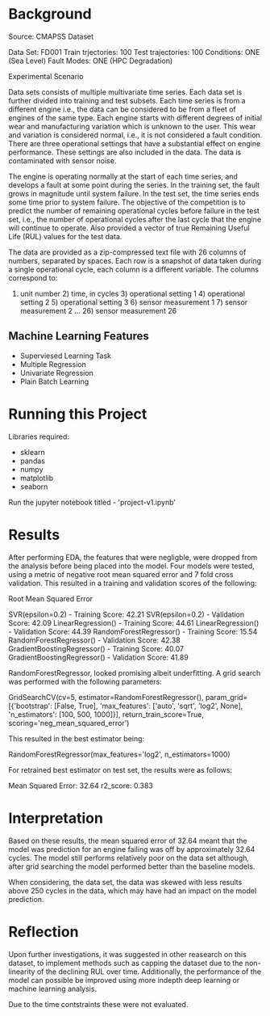 
# Background
  
Source: CMAPSS Dataset

Data Set: FD001 Train trjectories: 100 Test trajectories: 100 Conditions: ONE (Sea Level) Fault Modes: ONE (HPC Degradation)

Experimental Scenario

Data sets consists of multiple multivariate time series. Each data set is further divided into training and test subsets. Each time series is from a different engine i.e., the data can be considered to be from a fleet of engines of the same type. Each engine starts with different degrees of initial wear and manufacturing variation which is unknown to the user. This wear and variation is considered normal, i.e., it is not considered a fault condition. There are three operational settings that have a substantial effect on engine performance. These settings are also included in the data. The data is contaminated with sensor noise.

The engine is operating normally at the start of each time series, and develops a fault at some point during the series. In the training set, the fault grows in magnitude until system failure. In the test set, the time series ends some time prior to system failure. The objective of the competition is to predict the number of remaining operational cycles before failure in the test set, i.e., the number of operational cycles after the last cycle that the engine will continue to operate. Also provided a vector of true Remaining Useful Life (RUL) values for the test data.

The data are provided as a zip-compressed text file with 26 columns of numbers, separated by spaces. Each row is a snapshot of data taken during a single operational cycle, each column is a different variable. The columns correspond to:

1) unit number 2) time, in cycles 3) operational setting 1 4) operational setting 2 5) operational setting 3 6) sensor measurement 1 7) sensor measurement 2 ... 26) sensor measurement 26


## Machine Learning Features

 - Superviesed Learning Task
 - Multiple Regression
 - Univariate Regression
 - Plain Batch Learning
 
 
# Running this Project 

Libraries required:
 - sklearn
 - pandas
 - numpy
 - matplotlib
 - seaborn
 
Run the jupyter notebook titled - 'project-v1.ipynb'
 
 
# Results

After performing EDA, the features that were negligble, were dropped from the analysis before being placed into the model. Four models were tested, using a metric of negative root mean squared error and 7 fold cross validation. This resulted in a training and validation scores of the following: 

Root Mean Squared Error

SVR(epsilon=0.2)  - Training Score: 42.21
SVR(epsilon=0.2)  - Validation Score: 42.09
LinearRegression()  - Training Score: 44.61
LinearRegression()  - Validation Score: 44.39
RandomForestRegressor()  - Training Score: 15.54
RandomForestRegressor()  - Validation Score: 42.38
GradientBoostingRegressor()  - Training Score: 40.07
GradientBoostingRegressor()  - Validation Score: 41.89

RandomForestRegressor, looked promising albeit underfitting. A grid search was performed with the following parameters:

GridSearchCV(cv=5, estimator=RandomForestRegressor(),
             param_grid=[{'bootstrap': [False, True],
                          'max_features': ['auto', 'sqrt', 'log2', None],
                          'n_estimators': [100, 500, 1000]}],
             return_train_score=True, scoring='neg_mean_squared_error')
             
This resulted in the best estimator being:

RandomForestRegressor(max_features='log2', n_estimators=1000)


For retrained best estimator on test set, the results were as follows:

Mean Squared Error:  32.64
r2_score:  0.383

# Interpretation

Based on these results, the mean squared error of 32.64 meant that the model was prediction for an engine failing was off by approximately 32.64 cycles. The model still performs relatively poor on the data set although, after grid searching the model performed better than the baseline models. 

When considering, the data set, the data was skewed with less results above 250 cycles in the data, which may have had an impact on the model prediction. 

# Reflection

Upon further investigations, it was suggested in other reasearch on this dataset, to implement methods such as capping the dataset due to the non-linearity of the declining RUL over time. Additionally, the performance of the model can possible be improved using more indepth deep learning or machine learning analysis. 

Due to the time contstraints these were not evaluated.